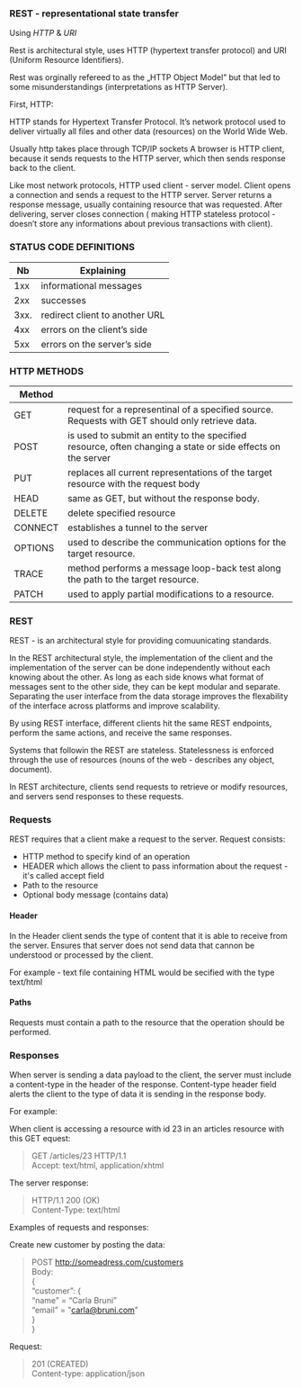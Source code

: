 
### REST - representational state transfer 

Using _HTTP_ & _URI_

Rest is architectural style, uses HTTP (hypertext transfer protocol) and URI (Uniform Resource Identifiers).

Rest was orginally refereed to as the „HTTP Object Model” but that led to some misunderstandings (interpretations as HTTP Server).

First, HTTP:

HTTP stands for Hypertext Transfer Protocol. It’s network protocol used to deliver virtually all files and other data (resources) on the World Wide Web.

Usually http takes place through TCP/IP sockets
A browser is HTTP client, because it sends requests to the HTTP server, which then sends response back to the client.

Like most network protocols, HTTP used client - server model. Client opens a connection and sends a request to the HTTP server. 
Server returns a response message, usually containing resource that was requested. 
After delivering, server closes connection ( making HTTP stateless protocol - doesn’t store any informations about previous transactions with client).


### STATUS CODE DEFINITIONS
|Nb | Explaining |
|----| --------------|
|1xx | informational messages |
|2xx | successes |
|3xx.| redirect  client to another URL |
|4xx | errors on the client’s side |
|5xx | errors on the server’s side |

### HTTP METHODS
|Method | | 
|-----|---------|
|GET | request for a representinal of a specified source. Requests with GET should only retrieve data. | 
|POST | is used to submit an entity to the specified resource, often changing a state or side effects on the server |
|PUT | replaces all current representations of the target resource with the request body |
|HEAD | same as GET, but without the response body. |
|DELETE | delete specified resource |
|CONNECT | establishes a tunnel to the server |
|OPTIONS |  used to describe the communication options for the target resource. |
|TRACE | method performs a message loop-back test along the path to the target resource. |
|PATCH | used to apply partial modifications to a resource. |


### REST
REST - is an architectural style for providing comuunicating standards.

In the REST architectural style, the implementation of the client and the implementation of the server can be done independently without each knowing about the other.
As long as each side knows what format of messages sent to the other side, they can be kept modular and separate.
Separating the user interface from the data storage improves the flexability of the interface across platforms and improve scalability.

By using REST interface, different clients hit the same REST endpoints, perform the same actions, and receive the same responses.

Systems that followin the REST are stateless.
Statelessness is enforced through the use of resources (nouns of the web - describes any object, document).

In REST architecture, clients send requests to retrieve or modify resources, and servers send responses to these requests.

### Requests
REST requires that a client make a request to the server.
Request consists:
* HTTP method to specify kind of an operation
* HEADER which allows the client to pass information about the request - it's called accept field
* Path to the resource
* Optional body message (contains data)

#### Header
In the Header client sends the type of content that it is able to receive from the server.
Ensures that server does not send data that cannon be understood or processed by the client.

For example - text file containing HTML would be secified with the type text/html

#### Paths
Requests must contain a path to the resource that the operation should be performed.


### Responses
When server is sending a data payload to the client, the server must include a content-type in the header of the response.
Content-type header field alerts the client to the type of data it is sending in the response body.

For example:

When client is accessing a resource with id 23 in an articles resource with this GET equest:

>GET /articles/23 HTTP/1.1</br>
 Accept: text/html, application/xhtml
 
 The server response:
 >HTTP/1.1 200 (OK)</br>
 >Content-Type: text/html


Examples of requests and responses:

Create new customer by posting the data:
>POST http://someadress.com/customers </br>
 Body:</br>
 {</br>
   “customer”: {</br>
     “name” = “Carla Bruni”</br>
     “email” = "carla@bruni.com"</br>
   }</br>
 }</br>
 
 Request:
 >201 (CREATED) </br>
 Content-type: application/json

 
